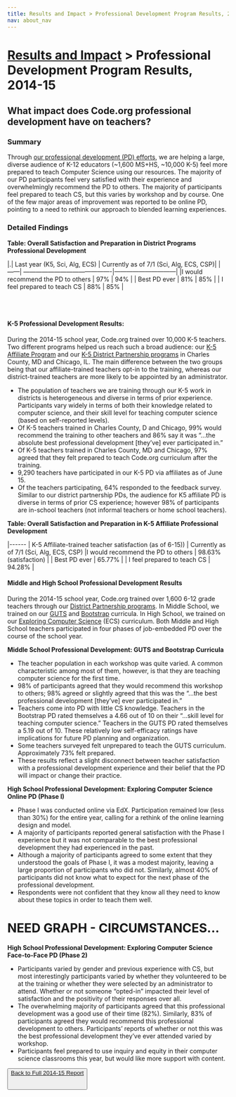 ```yaml
---
title: Results and Impact > Professional Development Program Results, 2014-15
nav: about_nav
---
```


# [Results and Impact](/about/impact) > Professional Development Program Results, 2014-15

## What impact does Code.org professional development have on teachers?

### Summary
Through [our professional development (PD) efforts](https://code.org/educate/professional-development), we are helping a large, diverse audience of K-12 educators (~1,600 MS+HS, ~10,000 K-5) feel more prepared to teach Computer Science using our resources. The majority of our PD participants feel very satisfied with their experience and overwhelmingly recommend the PD to others. The majority of participants feel prepared to teach CS, but this varies by workshop and by course. One of the few major areas of improvement was reported to be online PD, pointing to a need to rethink our approach to blended learning experiences.

### Detailed Findings

**Table: Overall Satisfaction and Preparation in District Programs Professional Development**

|.| Last year (K5, Sci, Alg, ECS) | Currently as of 7/1 (Sci, Alg, ECS, CSP)|
|——| ——————————————-|——————————|
|I would recommend the PD to others | 97% | 94% |
| Best PD ever | 81% | 85% |
| I feel prepared to teach CS | 88% | 85% |

<br/>
<br/>

#### K-5 Professional Development Results:
During the 2014-15 school year, Code.org trained over 10,000 K-5 teachers. Two different programs helped us reach such a broad audience: our [K-5 Affiliate Program](https://code.org/educate/k5-affiliates) and our [K-5 District Partnership programs](https://code.org/educate/k5-district-partnership) in Charles County, MD and Chicago, IL. The main difference between the two groups being that our affiliate-trained teachers opt-in to the training, whereas our district-trained teachers are more likely to be appointed by an administrator.

- The population of teachers we are training through our K-5 work in districts is heterogeneous and diverse in terms of prior experience. Participants vary widely in terms of both their knowledge related to computer science, and their skill level for teaching computer science (based on self-reported levels). 
- Of K-5 teachers trained in Charles County, D and Chicago, 99% would recommend the training to other teachers and 86% say it was “...the absolute best professional development [they’ve] ever participated in.”
- Of K-5 teachers trained in Charles County, MD and Chicago, 97% agreed that they felt prepared to teach Code.org curriculum after the training.
- 9,290 teachers have participated in our K-5 PD via affiliates as of June 15. 
- Of the teachers participating, 64% responded to the feedback survey. Similar to our district partnership PDs, the audience for K5 affiliate PD is diverse in terms of prior CS experience; however 98% of participants are in-school teachers (not informal teachers or home school teachers). 

**Table: Overall Satisfaction and Preparation in K-5 Affiliate Professional Development**

|------ | K-5 Affiliate-trained teacher satisfaction (as of 6-15)) | Currently as of 7/1 (Sci, Alg, ECS, CSP)
|I would recommend the PD to others | 98.63% (satisfaction) |
| Best PD ever | 65.77% |
| I feel prepared to teach CS | 94.28% |

#### Middle and High School Professional Development Results

During the 2014-15 school year, Code.org trained over 1,600 6-12 grade teachers through our [District Partnership programs](https://code.org/educate/districts). In Middle School, we trained on our [GUTS](https://code.org/curriculum/science) and [Bootstrap](https://code.org/curriculum/algebra) curricula. In High School, we trained on our [Exploring Computer Science](http://www.exploringcs.org/) (ECS) curriculum. Both Middle and High School teachers participated in four phases of job-embedded PD over the course of the school year.

**Middle School Professional Development: GUTS and Bootstrap Curricula**

- The teacher population in each workshop was quite varied.	A common characteristic among	most of them, however, is that they are teaching computer science for the	first time.
- 98% of participants agreed that they would recommend this workshop to others; 98% agreed or slightly agreed that this was the “...the best professional development [they’ve] ever participated in.”
- Teachers come into PD with little CS knowledge. Teachers in the Bootstrap PD rated themselves a 4.66 out of 10 on their “...skill level for teaching computer science.” Teachers in the GUTS PD rated themselves a 5.19 out of 10. These relatively low self-efficacy ratings have implications for future PD planning and organization.
- Some teachers surveyed felt unprepared to teach the GUTS curriculum. Approximately 73% felt prepared.
- These results reflect a slight disconnect between teacher satisfaction with a professional development experience and their belief that the PD will impact or change their practice.


**High School Professional Development: Exploring Computer Science Online PD (Phase I)**

- Phase I was conducted online via EdX. Participation remained low (less than 30%) for the entire year, calling for a rethink of the online learning design and model.
- A majority of participants reported general satisfaction with	the Phase I experience but it	was not comparable to the best professional development they had experienced in the  past.
- Although a majority of participants agreed to some extent that they understood the goals of Phase I, it was a modest majority, leaving a large proportion of participants who did not. Similarly, almost 40% of participants did not know what to expect for the next phase of the  professional development.
- Respondents were not confident that they know all they need to know about these	topics in order to teach them well.

# NEED GRAPH - CIRCUMSTANCES...

**High School Professional Development: Exploring Computer Science Face-to-Face PD (Phase 2)**

- Participants varied by gender and previous experience with CS, but most interestingly participants varied by whether they volunteered to be at the training or whether they were selected by an administrator to attend. Whether or not someone “opted-in” impacted their level of satisfaction and the positivity of their responses over all.
- The overwhelming majority of participants agreed that this professional development was a good use of their time (82%). Similarly, 83% of participants agreed they would recommend this professional development to others. Participants’ reports of whether	or not this was	the best professional development they’ve ever attended varied by	workshop.
- Participants feel prepared to use inquiry and equity in their computer science classrooms this year, but would like more support with content. 

[<button>Back to Full 2014-15 Report](/about/impact)<br /><br/>
